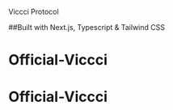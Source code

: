 Viccci Protocol

##Built with Next.js, Typescript & Tailwind CSS


# Official-Viccci
# Official-Viccci
